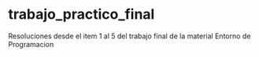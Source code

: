 # trabajo_practico_final
Resoluciones desde el item 1 al 5 del trabajo final de la material Entorno de Programacion

